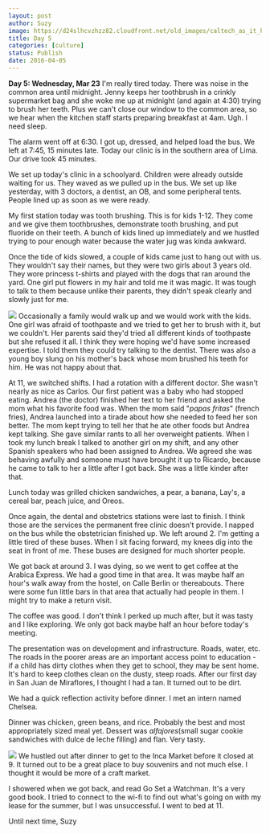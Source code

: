 ```yaml
---
layout: post
author: Suzy
image: https://d24slhcvzhzz82.cloudfront.net/old_images/caltech_as_it_happens/6a0105349b8251970b01b8d1b7063f970c.jpg
title: Day 5
categories: [culture]
status: Publish
date: 2016-04-05
---
```


**Day 5: Wednesday, Mar 23**
I'm really tired today. There was noise in the common area until midnight. Jenny keeps her toothbrush in a crinkly supermarket bag and she woke me up at midnight (and again at 4:30) trying to brush her teeth. Plus we can't close our window to the common area, so we hear when the kitchen staff starts preparing breakfast at 4am. Ugh. I need sleep.

The alarm went off at 6:30. I got up, dressed, and helped load the bus. We left at 7:45, 15 minutes late. Today our clinic is in the southern area of Lima. Our drive took 45 minutes.

We set up today's clinic in a schoolyard. Children were already outside waiting for us. They waved as we pulled up in the bus. We set up like yesterday, with 3 doctors, a dentist, an OB, and some peripheral tents. People lined up as soon as we were ready.

My first station today was tooth brushing. This is for kids 1-12. They come and we give them toothbrushes, demonstrate tooth brushing, and put fluoride on their teeth. A bunch of kids lined up immediately and we hustled trying to pour enough water because the water jug was kinda awkward.

Once the tide of kids slowed, a couple of kids came just to hang out with us. They wouldn't say their names, but they were two girls about 3 years old. They wore princess t-shirts and played with the dogs that ran around the yard. One girl put flowers in my hair and told me it was magic. It was tough to talk to them because unlike their parents, they didn't speak clearly and slowly just for me.


![](https://d24slhcvzhzz82.cloudfront.net/old_images/caltech_as_it_happens/6a0105349b8251970b01b8d1b70651970c.jpg)
Occasionally a family would walk up and we would work with the kids. One girl was afraid of toothpaste and we tried to get her to brush with it, but we couldn't. Her parents said they'd tried all different kinds of toothpaste but she refused it all. I think they were hoping we'd have some increased expertise. I told them they could try talking to the dentist. There was also a young boy slung on his mother's back whose mom brushed his teeth for him. He was not happy about that.

At 11, we switched shifts. I had a rotation with a different doctor. She wasn't nearly as nice as Carlos. Our first patient was a baby who had stopped eating. Andrea (the doctor) finished her text to her friend and asked the mom what his favorite food was. When the mom said "*papas fritas*" (french fries), Andrea launched into a tirade about how she needed to feed her son better. The mom kept trying to tell her that he ate other foods but Andrea kept talking. She gave similar rants to all her overweight patients. When I took my lunch break I talked to another girl on my shift, and any other Spanish speakers who had been assigned to Andrea. We agreed she was behaving awfully and someone must have brought it up to Ricardo, because he came to talk to her a little after I got back. She was a little kinder after that.

Lunch today was grilled chicken sandwiches, a pear, a banana, Lay's, a cereal bar, peach juice, and Oreos.

Once again, the dental and obstetrics stations were last to finish. I think those are the services the permanent free clinic doesn't provide. I napped on the bus while the obstetrician finished up. We left around 2. I'm getting a little tired of these buses. When I sit facing forward, my knees dig into the seat in front of me. These buses are designed for much shorter people.

We got back at around 3. I was dying, so we went to get coffee at the Arabica Express. We had a good time in that area. It was maybe half an hour's walk away from the hostel, on Calle Berlin or thereabouts. There were some fun little bars in that area that actually had people in them. I might try to make a return visit.

The coffee was good. I don't think I perked up much after, but it was tasty and I like exploring. We only got back maybe half an hour before today's meeting.

The presentation was on development and infrastructure. Roads, water, etc. The roads in the poorer areas are an important access point to education - if a child has dirty clothes when they get to school, they may be sent home. It's hard to keep clothes clean on the dusty, steep roads. After our first day in San Juan de Miraflores, I thought I had a tan. It turned out to be dirt.

We had a quick reflection activity before dinner. I met an intern named Chelsea.

Dinner was chicken, green beans, and rice. Probably the best and most appropriately sized meal yet. Dessert was *alfajores*(small sugar cookie sandwiches with dulce de leche filling) and flan. Very tasty.


![](https://d24slhcvzhzz82.cloudfront.net/old_images/caltech_as_it_happens/6a0105349b8251970b01b8d1b7066d970c.jpg)
We hustled out after dinner to get to the Inca Market before it closed at 9. It turned out to be a great place to buy souvenirs and not much else. I thought it would be more of a craft market.

I showered when we got back, and read Go Set a Watchman. It's a very good book. I tried to connect to the wi-fi to find out what's going on with my lease for the summer, but I was unsuccessful. I went to bed at 11.

Until next time,
Suzy
